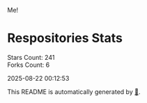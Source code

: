 Me!

# Respositories Stats
Stars Count: 241  
Forks Count: 6

2025-08-22 00:12:53  

This README is automatically generated by [🐰](https://github.com/rnitta/rnitta).
